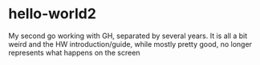 # hello-world2
My second go working with GH, separated by several years.
It is all a bit weird and the HW introduction/guide, while mostly pretty good, no longer represents what happens on the screen
